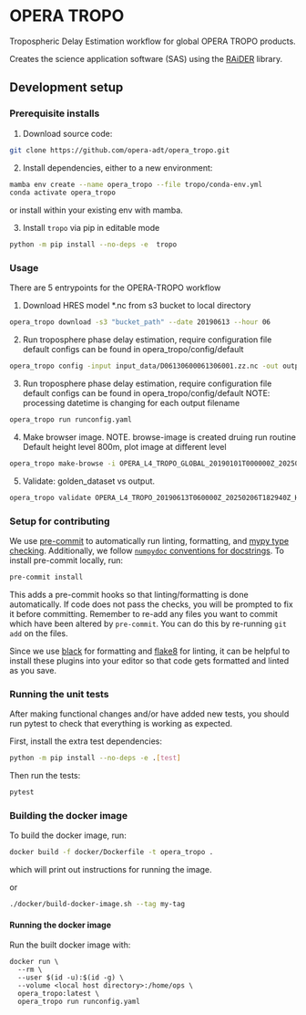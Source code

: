 # OPERA TROPO

Tropospheric Delay Estimation workflow for global OPERA TROPO products.

Creates the science application software (SAS) using the [RAiDER](https://github.com/dbekaert/RAiDER) library.

## Development setup


### Prerequisite installs
1. Download source code:
```bash
git clone https://github.com/opera-adt/opera_tropo.git
```
2. Install dependencies, either to a new environment:
```bash
mamba env create --name opera_tropo --file tropo/conda-env.yml
conda activate opera_tropo
```
or install within your existing env with mamba.

3. Install `tropo` via pip in editable mode
```bash
python -m pip install --no-deps -e  tropo
```

### Usage

There are 5 entrypoints for the OPERA-TROPO workflow

1. Download HRES model *.nc from s3 bucket to local directory
```bash
opera_tropo download -s3 "bucket_path" --date 20190613 --hour 06
```
2. Run troposphere phase delay estimation, require configuration file
   default configs can be found in opera_tropo/config/default
```bash
opera_tropo config -input input_data/D06130600061306001.zz.nc -out output/ -c runconfig.yaml
```

3. Run troposphere phase delay estimation, require configuration file
   default configs can be found in opera_tropo/config/default
   NOTE: processing datetime is changing for each output filename
```bash
opera_tropo run runconfig.yaml
```

4. Make browser image. NOTE. browse-image is created druing run routine
   Default height level 800m, plot image at different level
```bash
opera_tropo make-browse -i OPERA_L4_TROPO_GLOBAL_20190101T000000Z_20250130T232942Z_HRES_0.1_v0.1.nc --height 100
```

5. Validate: golden_dataset vs output.
```bash
opera_tropo validate OPERA_L4_TROPO_20190613T060000Z_20250206T182940Z_HRES_0.1_v0.1.nc output/OPERA_L4_TROPO_20190613T060000Z_20250206T201820Z_HRES_0.1_v0.1.nc
```

### Setup for contributing


We use [pre-commit](https://pre-commit.com/) to automatically run linting, formatting, and [mypy type checking](https://www.mypy-lang.org/).
Additionally, we follow [`numpydoc` conventions for docstrings](https://numpydoc.readthedocs.io/en/latest/format.html).
To install pre-commit locally, run:

```bash
pre-commit install
```
This adds a pre-commit hooks so that linting/formatting is done automatically. If code does not pass the checks, you will be prompted to fix it before committing.
Remember to re-add any files you want to commit which have been altered by `pre-commit`. You can do this by re-running `git add` on the files.

Since we use [black](https://black.readthedocs.io/en/stable/) for formatting and [flake8](https://flake8.pycqa.org/en/latest/) for linting, it can be helpful to install these plugins into your editor so that code gets formatted and linted as you save.

### Running the unit tests

After making functional changes and/or have added new tests, you should run pytest to check that everything is working as expected.

First, install the extra test dependencies:
```bash
python -m pip install --no-deps -e .[test]
```

Then run the tests:

```bash
pytest
```


### Building the docker image

To build the docker image, run:
```bash
docker build -f docker/Dockerfile -t opera_tropo .
```
which will print out instructions for running the image.

or
```bash
./docker/build-docker-image.sh --tag my-tag
```
#### Running the docker image
Run the built docker image with:
```
docker run \
  --rm \
  --user $(id -u):$(id -g) \
  --volume <local host directory>:/home/ops \
  opera_tropo:latest \
  opera_tropo run runconfig.yaml

```
